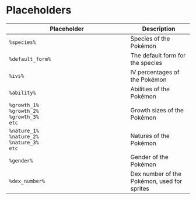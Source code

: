# Placeholders

<table><thead><tr><th width="317">Placeholder</th><th>Description</th></tr></thead><tbody><tr><td><code>%species%</code></td><td>Species of the Pokémon</td></tr><tr><td><code>%default_form%</code></td><td>The default form for the species</td></tr><tr><td><code>%ivs%</code></td><td>IV percentages of the Pokémon</td></tr><tr><td><code>%ability%</code></td><td>Abilities of the Pokémon</td></tr><tr><td><code>%growth_1%</code><br/><code>%growth_2%</code><br/><code>%growth_3%</code> <br/><code>etc</code></td><td>Growth sizes of the Pokémon</td></tr><tr><td><code>%nature_1%</code><br/><code>%nature_2%</code><br/><code>%nature_3%</code><br/><code>etc</code></td><td>Natures of the Pokémon</td></tr><tr><td><code>%gender%</code></td><td>Gender of the Pokémon</td></tr><tr><td><code>%dex_number%</code></td><td>Dex number of the Pokémon, used for sprites</td></tr></tbody></table>

